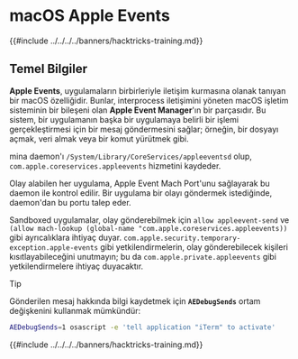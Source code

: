 # macOS Apple Events

{{#include ../../../../banners/hacktricks-training.md}}

## Temel Bilgiler

**Apple Events**, uygulamaların birbirleriyle iletişim kurmasına olanak tanıyan bir macOS özelliğidir. Bunlar, interprocess iletişimini yöneten macOS işletim sisteminin bir bileşeni olan **Apple Event Manager**'ın bir parçasıdır. Bu sistem, bir uygulamanın başka bir uygulamaya belirli bir işlemi gerçekleştirmesi için bir mesaj göndermesini sağlar; örneğin, bir dosyayı açmak, veri almak veya bir komut yürütmek gibi.

mina daemon'ı `/System/Library/CoreServices/appleeventsd` olup, `com.apple.coreservices.appleevents` hizmetini kaydeder.

Olay alabilen her uygulama, Apple Event Mach Port'unu sağlayarak bu daemon ile kontrol edilir. Bir uygulama bir olayı göndermek istediğinde, daemon'dan bu portu talep eder.

Sandboxed uygulamalar, olay gönderebilmek için `allow appleevent-send` ve `(allow mach-lookup (global-name "com.apple.coreservices.appleevents))` gibi ayrıcalıklara ihtiyaç duyar. `com.apple.security.temporary-exception.apple-events` gibi yetkilendirmelerin, olay gönderebilecek kişileri kısıtlayabileceğini unutmayın; bu da `com.apple.private.appleevents` gibi yetkilendirmelere ihtiyaç duyacaktır.

> [!TIP]
> Gönderilen mesaj hakkında bilgi kaydetmek için **`AEDebugSends`** ortam değişkenini kullanmak mümkündür:
>
> ```bash
> AEDebugSends=1 osascript -e 'tell application "iTerm" to activate'
> ```

{{#include ../../../../banners/hacktricks-training.md}}
